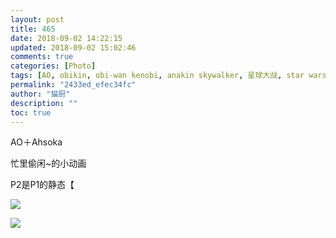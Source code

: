 ```yaml
---
layout: post
title: 465
date: 2018-09-02 14:22:15
updated: 2018-09-02 15:02:46
comments: true
categories: [Photo]
tags: [AO, obikin, obi-wan kenobi, anakin skywalker, 星球大战, star wars, ahsoka tano]
permalink: "2433ed_efec34fc"
author: "猫厨"
description: ""
toc: true
---
```


<p>AO＋Ahsoka</p> 
<p>忙里偷闲~的小动画</p> 
<p>P2是P1的静态【</p>

![](/img/img_cVZNdzJtQk9JV2ZkdmRVUUJxeTdWaXBwbFlnYkt5VTlGaGdxS1phRE95QlNramhMdktMNjFBPT0.gif)

![](/img/img_cVZNdzJtQk9JV2RFbE1rZnk3OVpJWVRjUitiYTZDM1ZTMXdHcTNUdEJ2cU9xS2tOQURiMklnPT0.jpg)
